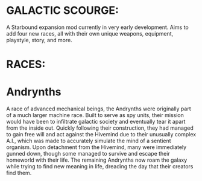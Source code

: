 # GALACTIC SCOURGE:
A Starbound expansion mod currently in very early development. Aims to add four new races, all with their own unique weapons, equipment, playstyle, story, and more.

# RACES:
# Andrynths
A race of advanced mechanical beings, the Andrynths were originally part of a much larger machine race. Built to serve as spy units, their mission would have been to infiltrate galactic society and eventually tear it apart from the inside out. Quickly following their construction, they had managed to gain free will and act against the Hivemind due to their unusually complex A.I., which was made to accurately simulate the mind of a sentient organism. Upon detachment from the Hivemind, many were immediately gunned down, though some managed to survive and escape their homeworld with their life. The remaining Andrynths now roam the galaxy while trying to find new meaning in life, dreading the day that their creators find them.
